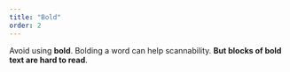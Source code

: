 ```yaml
---
title: "Bold"
order: 2
---
```


Avoid using **bold**. Bolding a word can help scannability. **But blocks of bold text are hard to read**.
